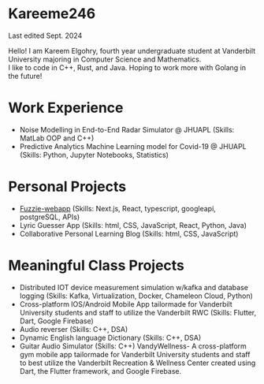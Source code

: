 # Kareeme246

Last edited Sept. 2024

Hello! I am Kareem Elgohry, fourth year undergraduate student at Vanderbilt University majoring in Computer Science and Mathematics. \
I like to code in C++, Rust, and Java. Hoping to work more with Golang in the future!

# Work Experience
  
  * Noise Modelling in End-to-End Radar Simulator @ JHUAPL (Skills: MatLab OOP and C++)
  * Predictive Analytics Machine Learning model for Covid-19 @ JHUAPL (Skills: Python, Jupyter Notebooks, Statistics)

# Personal Projects

  * [Fuzzie-webapp](https://github.com/Kareeme246/fuzzie-webapp) (Skills: Next.js, React, typescript, googleapi, postgreSQL, APIs)
  * Lyric Guesser App (Skills: html, CSS, JavaScript, React, Python, Java)
  * Collaborative Personal Learning Blog (Skills: html, CSS, JavaScript)

# Meaningful Class Projects

  * Distributed IOT device measurement simulation w/kafka and database logging (Skills: Kafka, Virtualization, Docker, Chameleon Cloud, Python)
  * Cross-platform IOS/Android Mobile App tailormade for Vanderbilt University students and staff to utilize the Vanderbilt RWC (Skills: Flutter, Dart, Google Firebase)
  * Audio reverser (Skills: C++, DSA)
  * Dynamic English language Dictionary (Skills: C++, DSA)
  * Guitar Audio Simulator (Skills: C++)
VandyWellness- A cross-platform gym mobile app tailormade for Vanderbilt University students and staff to best utilize the Vanderbilt Recreation & Wellness Center created using Dart, the Flutter framework, and Google Firebase.
